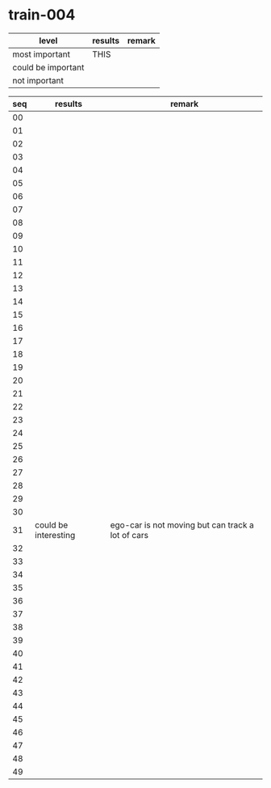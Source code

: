 # train-004


|level|results|remark|
|--|--|--|
|most important| THIS ||
|could be important|||
|not important|||

|seq|results|remark|
|--|--|--|
|00|  | |
|01|  | |
|02| |  |
|03| | |
|04| | |
|05| | |
|06| | |
|07| | |
|08| | |
|09| | |
|10| | |
|11| | |
|12| | |
|13| | |
|14| | |
|15| | |
|16| | |
|17| | |
|18| | |
|19| | |
|20| | |
|21| | |
|22| | |
|23| | |
|24| | |
|25| | |
|26| | |
|27| | |
|28| | |
|29| | |
|30| | |
|31| could be interesting | ego-car is not moving but can track a lot of cars |
|32| | |
|33| | |
|34| | |
|35| | |
|36| | |
|37| | |
|38| | |
|39| | |
|40| | |
|41| | |
|42| | |
|43| | |
|44| | |
|45| | |
|46| | |
|47| | |
|48| | |
|49| | |
